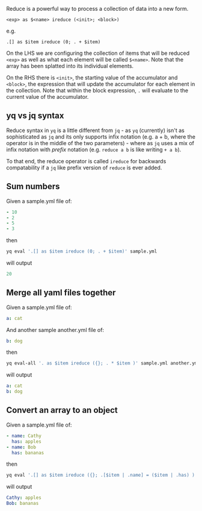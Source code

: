 Reduce is a powerful way to process a collection of data into a new form.

```
<exp> as $<name> ireduce (<init>; <block>)
```

e.g.

```
.[] as $item ireduce (0; . + $item)
```

On the LHS we are configuring the collection of items that will be reduced `<exp>` as well as what each element will be called `$<name>`. Note that the array has been splatted into its individual elements.

On the RHS there is `<init>`, the starting value of the accumulator and `<block>`, the expression that will update the accumulator for each element in the collection. Note that within the block expression, `.` will evaluate to the current value of the accumulator. 

## yq vs jq syntax
Reduce syntax in `yq` is a little different from `jq` - as `yq` (currently) isn't as sophisticated as `jq` and its only supports infix notation (e.g. a + b, where the operator is in the middle of the two parameters) - where as `jq` uses a mix of infix notation with _prefix_ notation (e.g. `reduce a b` is like writing `+ a b`).

To that end, the reduce operator is called `ireduce` for backwards compatability if a `jq` like prefix version of `reduce` is ever added.


## Sum numbers
Given a sample.yml file of:
```yaml
- 10
- 2
- 5
- 3
```
then
```bash
yq eval '.[] as $item ireduce (0; . + $item)' sample.yml
```
will output
```yaml
20
```

## Merge all yaml files together
Given a sample.yml file of:
```yaml
a: cat
```
And another sample another.yml file of:
```yaml
b: dog
```
then
```bash
yq eval-all '. as $item ireduce ({}; . * $item )' sample.yml another.yml
```
will output
```yaml
a: cat
b: dog
```

## Convert an array to an object
Given a sample.yml file of:
```yaml
- name: Cathy
  has: apples
- name: Bob
  has: bananas
```
then
```bash
yq eval '.[] as $item ireduce ({}; .[$item | .name] = ($item | .has) )' sample.yml
```
will output
```yaml
Cathy: apples
Bob: bananas
```

